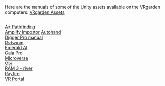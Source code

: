 Here are the manuals of some of the Unity assets available on the VRgarden computers: [VRgarden Assets](https://docs.google.com/spreadsheets/d/1x2y1gdYyp0o8gbY3wD-uo0aP3StBli9tVHWoTX45USY/edit?gid=0#gid=0)<br><br>

[A* Pathfinding](https://arongranberg.com/astar/docs/)<br>
[Amplify Impostor](https://wiki.amplify.pt/index.php?title=Unity_Products:Amplify_Impostors/Manual)
[Autohand](https://earnest-robot.gitbook.io/auto-hand-docs)<br>
[Digger Pro manual](https://ofux.github.io/Digger-Documentation/)<br>
[Dotween](https://dotween.demigiant.com/pro.php#dotweenAnimation)<br>
[Emerald AI](https://black-horizon-studios.gitbook.io/emerald-ai-wiki/getting-started/getting-started)<br>
[Gaia Pro](https://canopy.procedural-worlds.com/library/tools/gaia-pro-2021/)<br>
[Microverse](https://canopy.procedural-worlds.com/library/tools/gaia-pro-2021/)<br>
[Obi](https://obi.virtualmethodstudio.com/manual/7.0/whatsnew.html)<br>
[RAM 3 - river](https://www.youtube.com/watch?v=VI7CiHcemzU&t=703s)<br>
[Rayfire](https://rayfirestudios.com/category/online-help-unity/)<br>
[VR Portal](https://docs.google.com/document/d/1H0ZYh-Rs5vwENm5eayC8ovxJjB5G0xh8EKm3325AQhM/edit?tab=t.0#heading=h.6jynaot9cbnq)<br>

